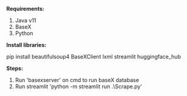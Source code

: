 **Requirements:**

1. Java v11
2. BaseX
3. Python

**Install libraries:**

pip install beautifulsoup4 BaseXClient lxml streamlit huggingface_hub

**Steps:**

1. Run 'basexserver' on cmd to run baseX database
2. Run streamlit 'python -m streamlit run .\Scrape.py'
